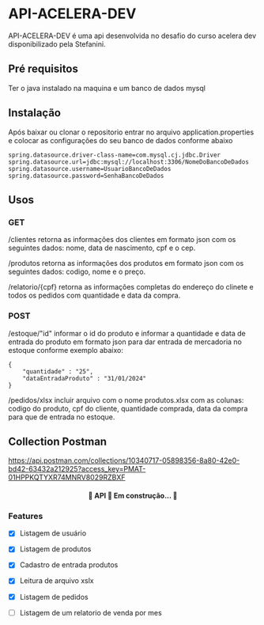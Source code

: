 # API-ACELERA-DEV  

API-ACELERA-DEV é uma api desenvolvida no desafio do curso acelera dev disponibilizado pela Stefanini.

## Pré requisitos
Ter o java instalado na maquina e um banco de dados mysql

## Instalação
Após baixar ou clonar o repositorio entrar no arquivo application.properties e colocar as configurações do seu banco de dados conforme abaixo
```
spring.datasource.driver-class-name=com.mysql.cj.jdbc.Driver
spring.datasource.url=jdbc:mysql://localhost:3306/NomeDoBancoDeDados
spring.datasource.username=UsuarioBancoDeDados
spring.datasource.password=SenhaBancoDeDados
```

## Usos

### GET
/clientes retorna as informações dos clientes em formato json com os seguintes dados: nome, data de nascimento, cpf e o cep.

/produtos retorna as informações dos produtos em formato json com os seguintes dados: codigo, nome e  o preço.

/relatorio/{cpf} retorna as informações completas do endereço do clinete e todos os pedidos com quantidade e data da compra.


### POST
/estoque/"id" informar o id do produto e informar a quantidade e data de entrada do produto em formato json para dar entrada de mercadoria no estoque conforme exemplo abaixo:

```
{
    "quantidade" : "25",
    "dataEntradaProduto" : "31/01/2024"
}
```

/pedidos/xlsx incluir arquivo com o nome produtos.xlsx com as colunas: codigo do produto, cpf do cliente, quantidade comprada, data da compra para que de entrada no estoque.

## Collection Postman

https://api.postman.com/collections/10340717-05898356-8a80-42e0-bd42-63432a212925?access_key=PMAT-01HPPKQTYXR74MNRV8029RZBXF

<h4 align="center"> 
	🚧  API 🚀 Em construção...  🚧
</h4>

### Features

- [x] Listagem de usuário
- [x] Listagem de produtos
- [x] Cadastro de entrada produtos
- [x] Leitura de arquivo xslx
- [x] Listagem de pedidos
- [ ] Listagem de um relatorio de venda por mes

